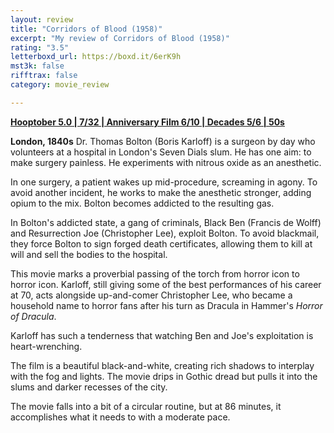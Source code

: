 ```yaml
---
layout: review
title: "Corridors of Blood (1958)"
excerpt: "My review of Corridors of Blood (1958)"
rating: "3.5"
letterboxd_url: https://boxd.it/6erK9h
mst3k: false
rifftrax: false
category: movie_review

---
```


<b><a href="https://boxd.it/pRFMi/detail" rel="nofollow">Hooptober 5.0 | 7/32 | Anniversary Film 6/10 | Decades 5/6 | 50s</a></b>

<b>London, 1840s</b>
Dr. Thomas Bolton (Boris Karloff) is a surgeon by day who volunteers at a hospital in London's Seven Dials slum. He has one aim: to make surgery painless. He experiments with nitrous oxide as an anesthetic.

In one surgery, a patient wakes up mid-procedure, screaming in agony. To avoid another incident, he works to make the anesthetic stronger, adding opium to the mix. Bolton becomes addicted to the resulting gas.

In Bolton's addicted state, a gang of criminals, Black Ben (Francis de Wolff) and Resurrection Joe (Christopher Lee), exploit Bolton. To avoid blackmail, they force Bolton to sign forged death certificates, allowing them to kill at will and sell the bodies to the hospital.

This movie marks a proverbial passing of the torch from horror icon to horror icon. Karloff, still giving some of the best performances of his career at 70, acts alongside up-and-comer Christopher Lee, who became a household name to horror fans after his turn as Dracula in Hammer's <i>Horror of Dracula</i>.

Karloff has such a tenderness that watching Ben and Joe's exploitation is heart-wrenching.

The film is a beautiful black-and-white, creating rich shadows to interplay with the fog and lights. The movie drips in Gothic dread but pulls it into the slums and darker recesses of the city.

The movie falls into a bit of a circular routine, but at 86 minutes, it accomplishes what it needs to with a moderate pace.